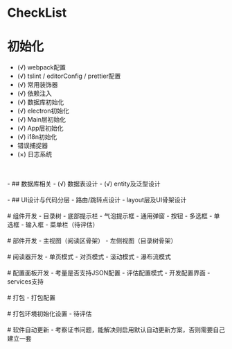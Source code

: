 # CheckList
# 初始化
- (√) webpack配置
- (√) tslint / editorConfig / prettier配置
- (√) 常用装饰器
- (√) 依赖注入
- (√) 数据库初始化
- (√) electron初始化
- (√) Main层初始化
- (√) App层初始化
- (√) i18n初始化
- 错误捕捉器
- (×) 日志系统
<br>
<br>
- ## 数据库相关
- (√) 数据表设计
- (√) entity及泛型设计
<br>
<br>
- ## UI设计与代码分层
- 路由/跳转点设计
- layout层及UI骨架设计
<br>
<br>
# 组件开发
- 目录树
- 底部提示栏
- 气泡提示框
- 通用弹窗
- 按钮
- 多选框
- 单选框
- 输入框
- 菜单栏（待评估）
<br>
<br>
# 部件开发
- 主视图（阅读区骨架）
- 左侧视图（目录树骨架）
<br>
<br>
# 阅读器开发
- 单页模式
- 对页模式
- 滚动模式
- 瀑布流模式
<br>
<br>
# 配置面板开发
- 考量是否支持JSON配置
- 评估配置模式
- 开发配置界面
- services支持
<br>
<br>
# 打包
- 打包配置
<br>
<br>
# 打包环境初始化设置
- 待评估
<br>
<br>
# 软件自动更新
- 考察证书问题，能解决则启用默认自动更新方案，否则需要自己建立一套
